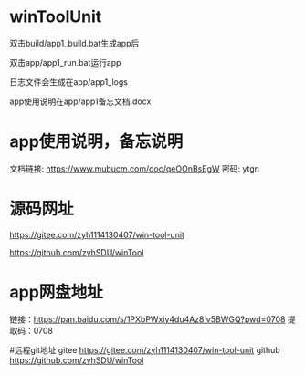 # winToolUnit

双击build/app1_build.bat生成app后

双击app/app1_run.bat运行app

日志文件会生成在app/app1_logs

app使用说明在app/app1备忘文档.docx

# app使用说明，备忘说明
文档链接: https://www.mubucm.com/doc/qeOOnBsEgW 密码: ytgn

# 源码网址
https://gitee.com/zyh1114130407/win-tool-unit

https://github.com/zyhSDU/winTool

# app网盘地址
链接：https://pan.baidu.com/s/1PXbPWxiy4du4Az8Iv5BWGQ?pwd=0708 
提取码：0708 

#远程git地址
gitee   https://gitee.com/zyh1114130407/win-tool-unit
github  https://github.com/zyhSDU/winTool
